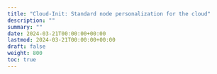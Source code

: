 ```yaml
---
title: "Cloud-Init: Standard node personalization for the cloud"
description: ""
summary: ""
date: 2024-03-21T00:00:00+00:00
lastmod: 2024-03-21T00:00:00+00:00
draft: false
weight: 800
toc: true
---
```

